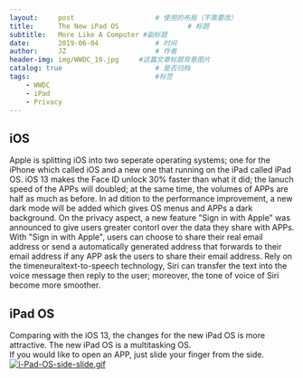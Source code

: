 ```yaml
---
layout:     post   				    # 使用的布局（不需要改）
title:      The New iPad OS 				# 标题
subtitle:   More Like A Computer #副标题
date:       2019-06-04 				# 时间
author:     JZ 						# 作者
header-img: img/WWDC_19.jpg 	#这篇文章标题背景图片
catalog: true 						# 是否归档
tags:								#标签
    - WWDC
    - iPad
    - Privacy
---
```


## iOS

Apple is splitting iOS into two seperate operating systems; one for the iPhone which called iOS and a new one that running on the iPad called iPad OS. iOS 13 makes the Face ID unlock 30% faster than what it did; the lanuch speed of the APPs will doubled; at the same time, the volumes of APPs are half as much as before. In ad dition to the performance improvement, a new dark mode will be added which gives OS menus and APPs a dark background. On the privacy aspect, a new feature "Sign in with Apple" was announced to give users greater contorl over the data they share with APPs. With "Sign in with Apple", users can choose to share their real email address or send a automatically generated address that forwards to their email address if any APP ask the users to share their email address. Rely on the timeneuraltext-to-speech technology, Siri can transfer the text into the voice message then reply to the user; moreover, the tone of voice of Siri become more smoother.

## iPad OS

Comparing with the iOS 13, the changes for the new iPad OS is more attractive. The new iPad OS is a multitasking OS.  
If you would like to open an APP, just slide your finger from the side.
[![i-Pad-OS-side-slide.gif](https://i.postimg.cc/PxD1qYq0/i-Pad-OS-side-slide.gif)](https://postimg.cc/CBFRPZk4)
